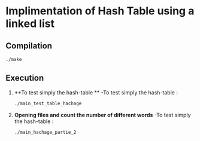 # Implimentation of Hash Table using a linked list

## Compilation
```bash
./make
```

## Execution

1. **To test simply the hash-table **
   -To test simply the hash-table :
    ```bash
    ./main_test_table_hachage
    ```

3. **Opening files and count the number of different words**
    -To test simply the hash-table :
    ```bash
    ./main_hachage_partie_2
    ```
